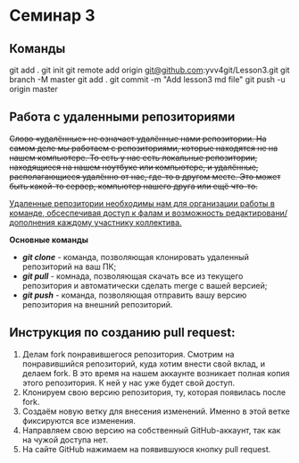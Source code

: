# Семинар 3



## Команды
git add .
git init
git remote add origin git@github.com:yvv4git/Lesson3.git
git branch -M master
git add .
git commit -m "Add lesson3 md file"
git push -u origin master

## Работа с удаленными репозиториями ##
~~Слово «удалённые» не означает удалённые нами репозитории. На самом деле мы работаем с
репозиториями, которые находятся не на нашем компьютере. То есть у нас есть локальные
репозитории, находящиеся на нашем ноутбуке или компьютере, и удалённые,
располагающиеся удалённо от нас, где-то в другом месте. Это может быть какой-то сервер,
компьютер нашего друга или ещё что-то.~~

<u> Удаленные репозитории необходимы нам для организации работы в команде, обсеспечивая доступ к фалам и возможность редактировани/дополнения каждому участнику коллектива. </u>

**Основные команды**
- *__git clone__* - команда, позволяющая клонировать удаленный репозиторий на ваш ПК;
- *__git pull__* - комнада, позволяющая скачать все из текущего репозитория и автоматически сделать merge с вашей версией;
- *__git push__* - команда, позволяющая отправить вашу версию репозитория на внешний репозиторий.

## Инструкция по созданию pull request:
1. Делам fork понравившегося репозитория.
Смотрим на понравившийся репозиторий, куда хотим внести свой вклад, и делаем fork.
В это время на нашем аккаунте возникает полная копия этого репозитория. К ней у нас
уже будет свой доступ.
2. Клонируем свою версию репозитория, ту, которая появилась после fork.
3. Создаём новую ветку для внесения изменений. Именно в этой ветке фиксируются все
изменения.
4. Направляем свою версию на собственный GitHub-аккаунт, так как на чужой доступа
нет.
5. На сайте GitHub нажимаем на появившуюся кнопку pull request.